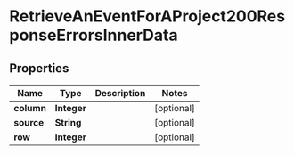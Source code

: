 

# RetrieveAnEventForAProject200ResponseErrorsInnerData


## Properties

| Name | Type | Description | Notes |
|------------ | ------------- | ------------- | -------------|
|**column** | **Integer** |  |  [optional] |
|**source** | **String** |  |  [optional] |
|**row** | **Integer** |  |  [optional] |



